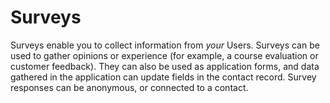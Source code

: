 # Surveys

Surveys enable you to collect information from *your* Users. Surveys can be used to gather opinions or experience (for example, a course evaluation or customer feedback). They can also be used as application forms, and data gathered in the application can update fields in the contact record. Survey responses can be anonymous, or connected to a contact.
